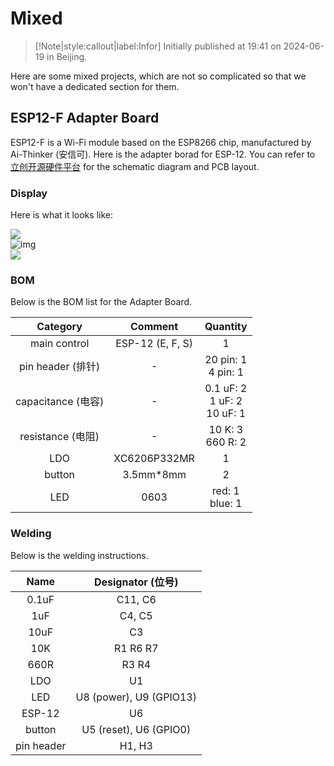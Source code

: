 # Mixed


> [!Note|style:callout|label:Infor]
Initially published at 19:41 on 2024-06-19 in Beijing.


Here are some mixed projects, which are not so complicated so that we won't have a dedicated section for them.

## ESP12-F Adapter Board

ESP12-F is a Wi-Fi module based on the ESP8266 chip, manufactured by Ai-Thinker (安信可). Here is the adapter borad for ESP-12. You can refer to [立创开源硬件平台](https://oshwhub.com/dy130810/esp12-f_adapterboard) for the schematic diagram and PCB layout.

### Display 

Here is what it looks like:

<div class="center"><img src="https://imagebank-0.oss-cn-beijing.aliyuncs.com/VS-PicGo/2024-07-14-22-51-16_Mixed.jpg"/></div>
<div class='center'><img src='https://s.b1n.net/SxqPO' alt='img'/></div>
<div class="center"><img src="https://imagebank-0.oss-cn-beijing.aliyuncs.com/VS-PicGo/2024-07-14-22-58-44_Mixed.jpg"/></div>


### BOM 

Below is the BOM list for the Adapter Board.

<div class='center'>

| Category | Comment |  Quantity |
|:-:|:-:|:-:|
 | main control | ESP-12 (E, F, S)  | 1 |
 | pin header (排针) | - | 20 pin: 1<br>4 pin: 1 |
 | capacitance (电容) | - | 0.1 uF: 2<br> 1 uF: 2<br> 10 uF: 1 |
 | resistance (电阻) | - | 10 K: 3<br> 660 R: 2 |
 | LDO | XC6206P332MR | 1 |
 | button | 3.5mm*8mm | 2 |
 | LED | 0603 | red: 1<br>blue: 1 |

</div>

### Welding  

Below is the welding instructions.

<div class='center'>

| Name | Designator (位号) | 
| :-: |:-: | 
| 0.1uF|  C11, C6 |
| 1uF | C4, C5 |
| 10uF| C3 |
| 10K | R1 R6 R7 |
| 660R | R3 R4  |
| LDO | U1 |
| LED | U8 (power), U9 (GPIO13) |  
| ESP-12 | U6 |  
| button | U5 (reset), U6 (GPIO0) |
| pin header | H1, H3 |

</div>
